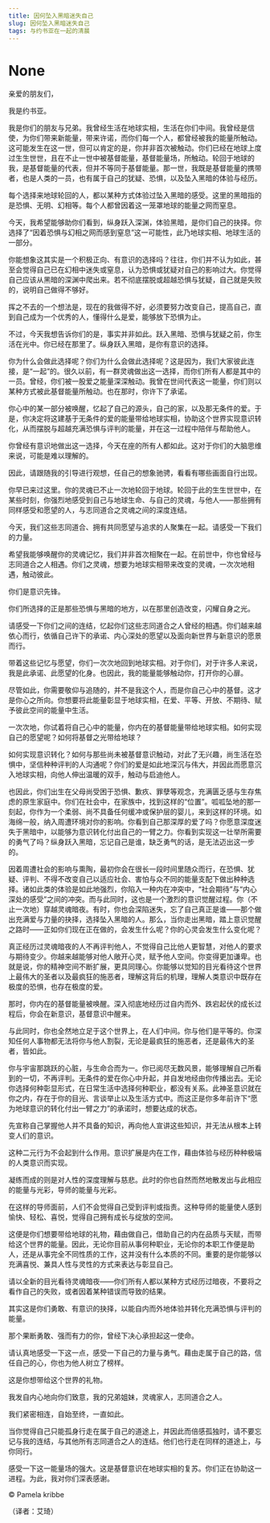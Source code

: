 ```yaml
--- 
title: 因何坠入黑暗迷失自己 
slug: 因何坠入黑暗迷失自己
tags: 与约书亚在一起的清晨
--- 
```

# None

亲爱的朋友们，

我是约书亚。

我是你们的朋友与兄弟。我曾经生活在地球实相，生活在你们中间。我曾经是信使，为你们带来新能量，带来许诺，而你们每一个人，都曾经被我的能量所触动。这可能发生在这一世，但可以肯定的是，你并非首次被触动。你们已经在地球上度过生生世世，且在不止一世中被基督能量，基督能量场，所触动。轮回于地球的我，是基督能量的代表，但并不等同于基督能量。那一世，我既是基督能量的携带者，也是人类的一员，也有属于自己的犹疑、恐惧，以及坠入黑暗的体验与经历。

每个选择来地球轮回的人，都以某种方式体验过坠入黑暗的感受。这里的黑暗指的是恐惧、无明、幻相等。每个人都曾因着这一笼罩地球的能量之网而窒息。

今天，我希望能够助你们看到，纵身跃入深渊，体验黑暗，是你们自己的抉择。你选择了“因着恐惧与幻相之网而感到窒息”这一可能性，此乃地球实相、地球生活的一部分。

你能想象这其实是一个积极正向、有意识的选择吗？往往，你们并不认为如此，甚至会觉得自己已在幻相中迷失或窒息，认为恐惧或犹疑对自己的影响过大。你觉得自己应该从黑暗的深渊中爬出来。若不彻底摆脱或超越恐惧与犹疑，自己就是失败的，说明自己做得不够好。

挥之不去的一个想法是，现在的我做得不好，必须要努力改变自己，提高自己，直到自己成为一个优秀的人，懂得什么是爱，能够放下恐惧为止。

不过，今天我想告诉你们的是，事实并非如此。跃入黑暗、恐惧与犹疑之前，你生活在光中。你已经在那里了。纵身跃入黑暗，是你有意识的选择。

你为什么会做此选择呢？你们为什么会做此选择呢？这是因为，我们大家彼此连接，是“一起”的。很久以前，有一群灵魂做出这一选择，而你们所有人都是其中的一员。曾经，你们被一股爱之能量深深触动。我曾在世间代表这一能量，你们则以某种方式被此基督能量所触动。也在那时，你许下了承诺。

你心中的某一部分被唤醒，忆起了自己的源头，自己的家，以及那无条件的爱。于是，你决定将这建基于无条件的爱的能量带给地球实相，协助这个世界实现意识转化，从而摆脱与超越充满恐惧与评判的能量，并在这一过程中陪伴与帮助他人。

你曾经有意识地做出这一选择，今天在座的所有人都如此。这对于你们的大脑思维来说，可能是难以理解的。

因此，请跟随我的引导进行观想，任自己的想象驰骋，看看有哪些画面自行出现。

你早已来过这里。你的灵魂已不止一次地轮回于地球。轮回于此的生生世世中，在某些时刻，你强烈地感受到自己与地球生命、与自己的灵魂，与他人——那些拥有同样感受和愿望的人，与志同道合之灵魂之间的深度连结。

今天，我们这些志同道合、拥有共同愿望与追求的人聚集在一起。请感受一下我们的力量。

希望我能够唤醒你的灵魂记忆，我们并非首次相聚在一起。在前世中，你也曾经与志同道合之人相遇。你们之灵魂，想要为地球实相带来改变的灵魂，一次次地相遇，触动彼此。

你们是意识先锋。

你们所选择的正是那些恐惧与黑暗的地方，以在那里创造改变，闪耀自身之光。

请感受一下你们之间的连结，忆起你们这些志同道合之人曾经的相遇。你们越来越依心而行，依循自己许下的承诺、内心深处的愿望以及面向新世界与新意识的愿景而行。

带着这些记忆与愿望，你们一次次地回到地球实相。对于你们，对于许多人来说，我是此承诺、此愿望的化身。也因此，我的能量能够触动你，打开你的心扉。

尽管如此，你需要敬仰与追随的，并不是我这个人，而是你自己心中的基督。这才是你心之所向。你想要将此能量彰显于地球实相，在爱、平等、开放、不期待、赋予彼此空间的能量中生活。

一次次地，你试着将自己心中的能量，你内在的基督能量带给地球实相。如何实现自己的愿望呢？如何将基督之光带给地球？

如何实现意识转化？如何与那些尚未被基督意识触动，对此了无兴趣，尚生活在恐惧中，坚信种种评判的人沟通呢？你们的爱是如此地深沉与伟大，并因此而愿意沉入地球实相，向他人伸出温暖的双手，触动与启迪他人。

也因此，你们出生在父母尚受困于恐惧、歉疚、罪孽等观念，充满匮乏感与生存焦虑的原生家庭中。你们在社会中，在家族中，找到这样的“位置”。呱呱坠地的那一刻起，你作为一个柔弱、尚不具备任何缓冲或保护层的婴儿，来到这样的环境。如海绵一般，纳入周遭环境对你的影响。你看到自己那深厚的爱了吗？你愿意深度迷失于黑暗中，以能够为意识转化付出自己的一臂之力。你看到实现这一壮举所需要的勇气了吗？纵身跃入黑暗，忘记自己是谁，缺乏勇气的话，是无法迈出这一步的。

因着周遭社会的影响与熏陶，最初你会在很长一段时间里随众而行，在恐惧、犹疑、评判、不得不改变自己以适应社会、害怕与众不同的能量支配下做出种种选择。诸如此类的体验是如此地强烈，你陷入一种内在冲突中，“社会期待”与“内心深处的感受”之间的冲突。而与此同时，这也是一个激烈的意识觉醒过程。你（不止一次地）穿越灵魂暗夜。有时，你也会深陷迷失，忘了自己真正是谁——那个做出充满爱与力量的抉择，选择坠入黑暗的人。那么，当你走出黑暗，踏上意识觉醒之路时——正如你们现在正在做的，会发生什么呢？你的心灵会发生什么变化呢？

真正经历过灵魂暗夜的人不再评判他人，不觉得自己比他人更智慧，对他人的要求与期待变少。你越来越能够对他人敞开心灵，赋予他人空间。你变得更加谦卑。也就是说，你的精神空间不断扩展，更具同理心。你能够以觉知的目光看待这个世界上最伟大的圣者以及最疯狂的施恶者，理解这背后的机理，理解人类意识中既存在极度的恐惧，也存在极度的爱。

那时，你内在的基督能量被唤醒。深入彻底地经历过自内而外、跌宕起伏的成长过程后，你会在新意识，基督意识中醒来。

与此同时，你也全然地立足于这个世界上，在人们中间。你与他们是平等的。你深知任何人事物都无法将你与他人割裂，无论是最疯狂的施恶者，还是最伟大的圣者，皆如此。

你与宇宙那跳跃的心脏，与生命合而为一。你已阅尽无数风景，能够理解自己所看到的一切，不再评判。无条件的爱在你心中升起，并自发地经由你传播出去。无论你选择何种彰显形式，在日常生活中选择何种职业，都没有关系。此神圣意识就在你之内，存在于你的目光、言谈举止以及生活方式中。而这正是你多年前许下“愿为地球意识的转化付出一臂之力”的承诺时，想要达成的状态。

先宣称自己掌握他人并不具备的知识，再向他人宣讲这些知识，并无法从根本上转变人们的意识。

这种二元行为不会起到什么作用。意识扩展是内在工作，藉由体验与经历种种极端的人类意识而实现。

凝练而成的则是对人性的深度理解与慈悲。此时的你也自然而然地散发出与此相应的能量与光彩，导师的能量与光彩。

在这样的导师面前，人们不会觉得自己受到评判或指责。这种导师的能量使人感到愉快、轻松、喜悦，觉得自己拥有成长与绽放的空间。

这便是你们想要带给地球的礼物，藉由做自己，借助自己的内在品质与天赋，而带给这个世界的能量。因此，无论你目前从事何种职业，无论你的本职工作便是助人，还是从事完全不同性质的工作，这并没有什么本质的不同。重要的是你能够以充满喜悦、兼具人性与灵性的方式来表达与彰显自己。

请以全新的目光看待灵魂暗夜——你们所有人都以某种方式经历过暗夜，不要将之看作自己的失败，或者因着某种错误而导致的结果。

其实这是你们勇敢、有意识的抉择，以能自内而外地体验并转化充满恐惧与评判的能量。

那个果断勇敢、强而有力的你，曾经下决心承担起这一使命。

请认真地感受一下这一点，感受一下自己的力量与勇气。藉由走属于自己的路，信任自己的心，你也为他人树立了榜样。

这是你想带给这个世界的礼物。

我发自内心地向你们致意，我的兄弟姐妹，灵魂家人，志同道合之人。

我们紧密相连，自始至终，一直如此。

当你觉得自己只能孤身行走在属于自己的道途上，并因此而倍感孤独时，请不要忘记与我的连结，与其他所有志同道合之人的连结。他们也行走在同样的道途上，与你同行。

感受一下这一能量场的强大。这是基督意识在地球实相的复苏。你们正在协助这一进程。为此，我对你们深表感谢。

© Pamela kribbe

（译者：艾琦）
